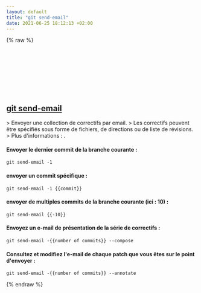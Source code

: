 ```yaml
---
layout: default
title: "git send-email"
date: 2021-06-25 18:12:13 +02:00
---
```

{% raw %}
<h2 id="git-send-email">
  <a href="/fr/common/git-send-email.html">git send-email</a> <a href="#git-send-email"><svg class="icon">
    <use href="/assets/images/unicode_sprite.svg#link" />
  </svg></a>
</h2>
> Envoyer une collection de correctifs par email.
> Les correctifs peuvent être spécifiés sous forme de fichiers, de directions ou de liste de révisions.
> Plus d'informations : <https://git-scm.com/docs/git-send-email>.

#### Envoyer le dernier commit de la branche courante :
```shell
git send-email -1
```
#### envoyer un commit spécifique :
```shell
git send-email -1 {{commit}}
```
#### envoyer de multiples commits de la branche courante (ici : 10) :
```shell
git send-email {{-10}}
```
#### Envoyez un e-mail de présentation de la série de correctifs :
```shell
git send-email -{{number of commits}} --compose
```
#### Consultez et modifiez l'e-mail de chaque patch que vous êtes sur le point d'envoyer :
```shell
git send-email -{{number of commits}} --annotate
```
{% endraw %}